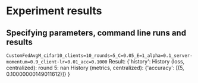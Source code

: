 # Experiment results

## Specifying parameters, command line runs and results

`CustomFedAvgM_cifar10_clients=10_rounds=5_C=0.05_E=1_alpha=0.1_server-momentum=0.9_client-lr=0.01_acc=0.1000`
Result:
{'history': History (loss, centralized):
    round 5: nan
    History (metrics, centralized):
        {'accuracy': [(5, 0.10000000149011612)]}
}